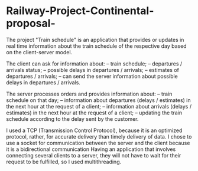 # Railway-Project-Continental-proposal-
The project "Train schedule" is an application that provides or updates in real time information about the train schedule of the respective day 
based on the client-server model. 

The client can ask for information about:
– train schedule;
– departures / arrivals status; 
– possible delays in departures / arrivals;
– estimates of departures / arrivals;
– can send the server information about possible delays in departures / arrivals.

The server processes orders and provides information about: 
– train schedule on that day;
– information about departures (delays / estimates) in the next hour at the request of a client;
– information about arrivals (delays / estimates) in the next hour at the request of a client;
– updating the train schedule according to the delay sent by the customer.

I used a TCP (Transmission Control Protocol), because it is an optimized protocol, rather, for accurate delivery than timely delivery of data.
I chose to use a socket for communication between the server and the client because it is a bidirectional communication
Having an application that involves connecting several clients to a server, they will not have to wait for their request to be fulfilled, so I used multithreading.
